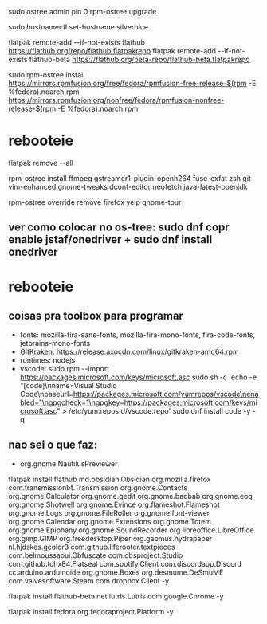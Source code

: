 sudo ostree admin pin 0
rpm-ostree upgrade

sudo hostnamectl set-hostname silverblue

flatpak remote-add --if-not-exists flathub https://flathub.org/repo/flathub.flatpakrepo
flatpak remote-add --if-not-exists flathub-beta https://flathub.org/beta-repo/flathub-beta.flatpakrepo

sudo rpm-ostree install https://mirrors.rpmfusion.org/free/fedora/rpmfusion-free-release-$(rpm -E %fedora).noarch.rpm https://mirrors.rpmfusion.org/nonfree/fedora/rpmfusion-nonfree-release-$(rpm -E %fedora).noarch.rpm

# rebooteie

flatpak remove --all

rpm-ostree install ffmpeg gstreamer1-plugin-openh264 fuse-exfat zsh git vim-enhanced gnome-tweaks dconf-editor neofetch java-latest-openjdk

rpm-ostree override remove firefox yelp gnome-tour

## ver como colocar no os-tree: sudo dnf copr enable jstaf/onedriver + sudo dnf install onedriver

# rebooteie

## coisas pra toolbox para programar

- fonts: mozilla-fira-sans-fonts, mozilla-fira-mono-fonts, fira-code-fonts, jetbrains-mono-fonts
- GitKraken: https://release.axocdn.com/linux/gitkraken-amd64.rpm
- runtimes: nodejs
- vscode:
  sudo rpm --import https://packages.microsoft.com/keys/microsoft.asc
  sudo sh -c 'echo -e "[code]\nname=Visual Studio Code\nbaseurl=https://packages.microsoft.com/yumrepos/vscode\nenabled=1\ngpgcheck=1\ngpgkey=https://packages.microsoft.com/keys/microsoft.asc" > /etc/yum.repos.d/vscode.repo'
  sudo dnf install code -y -q

## nao sei o que faz:

- org.gnome.NautilusPreviewer

flatpak install flathub md.obsidian.Obsidian org.mozilla.firefox com.transmissionbt.Transmission org.gnome.Contacts org.gnome.Calculator org.gnome.gedit org.gnome.baobab org.gnome.eog org.gnome.Shotwell org.gnome.Evince org.flameshot.Flameshot org.gnome.Logs org.gnome.FileRoller org.gnome.font-viewer org.gnome.Calendar org.gnome.Extensions org.gnome.Totem org.gnome.Epiphany org.gnome.SoundRecorder org.libreoffice.LibreOffice org.gimp.GIMP org.freedesktop.Piper org.gabmus.hydrapaper nl.hjdskes.gcolor3 com.github.liferooter.textpieces com.belmoussaoui.Obfuscate com.obsproject.Studio com.github.tchx84.Flatseal com.spotify.Client com.discordapp.Discord cc.arduino.arduinoide org.gnome.Boxes org.desmume.DeSmuME com.valvesoftware.Steam com.dropbox.Client -y

flatpak install flathub-beta net.lutris.Lutris com.google.Chrome -y

flatpak install fedora org.fedoraproject.Platform -y
